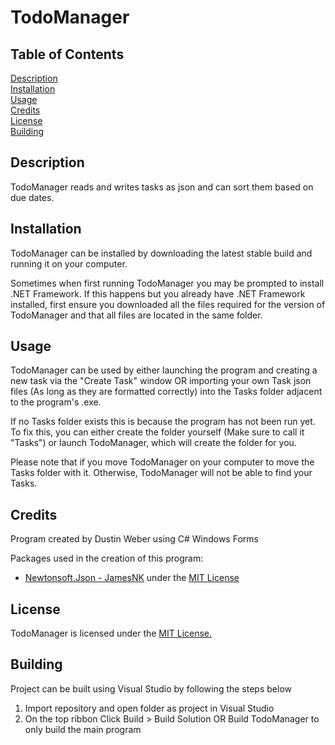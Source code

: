 # TodoManager
## Table of Contents
[Description](#description)  
[Installation](#installation)  
[Usage](#usage)  
[Credits](#credits)  
[License](#license)  
[Building](#building)  

## Description
TodoManager reads and writes tasks as json and can sort them based on due dates.

## Installation
TodoManager can be installed by downloading the latest stable build and running it on your computer.

Sometimes when first running TodoManager you may be prompted to install .NET Framework. If this happens but you already have .NET Framework installed,
first ensure you downloaded all the files required for the version of TodoManager and that all files are located in the same folder. 

## Usage
TodoManager can be used by either launching the program
and creating a new task via the "Create Task" window
OR importing your own Task json files (As long as they are formatted correctly) into the Tasks folder
adjacent to the program's .exe.

If no Tasks folder exists this is because the program has not been run yet.
To fix this, you can either create the folder yourself (Make sure to call it "Tasks")
or launch TodoManager, which will create the folder for you.

Please note that if you move TodoManager on your computer to move the Tasks folder
with it. Otherwise, TodoManager will not be able to find your Tasks. 

## Credits
Program created by Dustin Weber using C# Windows Forms

Packages used in the creation of this program:
* [Newtonsoft.Json - JamesNK](https://github.com/JamesNK/Newtonsoft.Json)
under the [MIT License](https://github.com/JamesNK/Newtonsoft.Json/blob/master/LICENSE.md)

## License
TodoManager is licensed under the [MIT License.](LICENSE.md)

## Building
Project can be built using Visual Studio by following the steps below
1. Import repository and open folder as project in Visual Studio
2. On the top ribbon Click Build > Build Solution OR Build TodoManager to only build the main program
